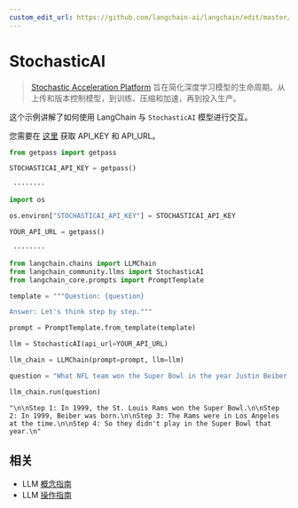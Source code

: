 ```yaml
---
custom_edit_url: https://github.com/langchain-ai/langchain/edit/master/docs/docs/integrations/llms/stochasticai.ipynb
---
```


# StochasticAI

>[Stochastic Acceleration Platform](https://docs.stochastic.ai/docs/introduction/) 旨在简化深度学习模型的生命周期。从上传和版本控制模型，到训练、压缩和加速，再到投入生产。

这个示例讲解了如何使用 LangChain 与 `StochasticAI` 模型进行交互。

您需要在 [这里](https://app.stochastic.ai/workspace/profile/settings?tab=profile) 获取 API_KEY 和 API_URL。


```python
from getpass import getpass

STOCHASTICAI_API_KEY = getpass()
```
```output
 ········
```

```python
import os

os.environ["STOCHASTICAI_API_KEY"] = STOCHASTICAI_API_KEY
```


```python
YOUR_API_URL = getpass()
```
```output
 ········
```

```python
from langchain.chains import LLMChain
from langchain_community.llms import StochasticAI
from langchain_core.prompts import PromptTemplate
```


```python
template = """Question: {question}

Answer: Let's think step by step."""

prompt = PromptTemplate.from_template(template)
```


```python
llm = StochasticAI(api_url=YOUR_API_URL)
```


```python
llm_chain = LLMChain(prompt=prompt, llm=llm)
```


```python
question = "What NFL team won the Super Bowl in the year Justin Beiber was born?"

llm_chain.run(question)
```



```output
"\n\nStep 1: In 1999, the St. Louis Rams won the Super Bowl.\n\nStep 2: In 1999, Beiber was born.\n\nStep 3: The Rams were in Los Angeles at the time.\n\nStep 4: So they didn't play in the Super Bowl that year.\n"
```

## 相关

- LLM [概念指南](/docs/concepts/#llms)
- LLM [操作指南](/docs/how_to/#llms)